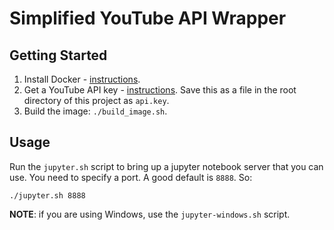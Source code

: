 # Simplified YouTube API Wrapper

## Getting Started

1. Install Docker - [instructions](https://docs.docker.com/engine/install/).
2. Get a YouTube API key - [instructions](https://hackmd.io/o08YEPCWRyCDlgYU4H6PPA).
   Save this as a file in the root directory of this project as `api.key`.
3. Build the image: `./build_image.sh`.

## Usage

Run the `jupyter.sh` script to bring up a jupyter notebook
server that you can use. You need to specify a port.
A good default is `8888`. So:

```
./jupyter.sh 8888
```

**NOTE**: if you are using Windows, use the `jupyter-windows.sh` script.
